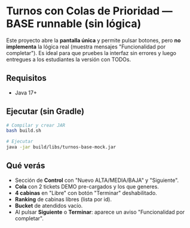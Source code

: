 # Turnos con Colas de Prioridad — BASE **runnable** (sin lógica)
Este proyecto abre la **pantalla única** y permite pulsar botones, pero **no implementa** la lógica real (muestra mensajes "Funcionalidad por completar"). Es ideal para que pruebes la interfaz sin errores y luego entregues a los estudiantes la versión con TODOs.

## Requisitos
- Java 17+

## Ejecutar (sin Gradle)
```bash
# Compilar y crear JAR
bash build.sh

# Ejecutar
java -jar build/libs/turnos-base-mock.jar
```

## Qué verás
- Sección de **Control** con "Nuevo ALTA/MEDIA/BAJA" y "Siguiente".
- **Cola** con 2 tickets DEMO pre-cargados y los que generes.
- **4 cabinas** en "Libre" con botón "Terminar" deshabilitado.
- **Ranking** de cabinas libres (lista por id).
- **Bucket** de atendidos vacío.
- Al pulsar **Siguiente** o **Terminar**: aparece un aviso "Funcionalidad por completar".